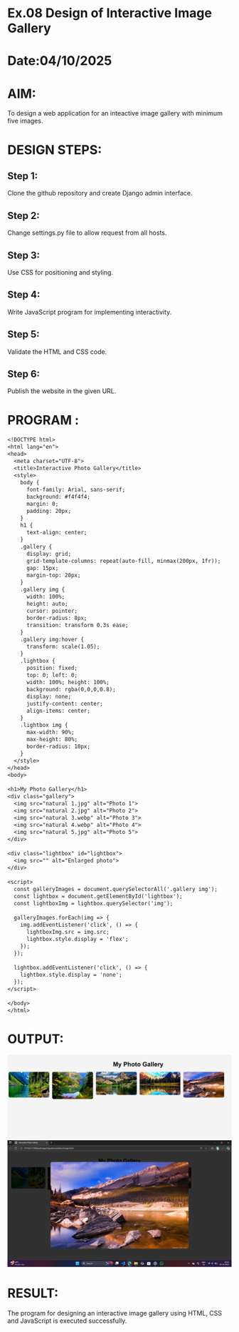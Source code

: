 # Ex.08 Design of Interactive Image Gallery
# Date:04/10/2025
# AIM:
To design a web application for an inteactive image gallery with minimum five images.

# DESIGN STEPS:
## Step 1:
Clone the github repository and create Django admin interface.

## Step 2:
Change settings.py file to allow request from all hosts.

## Step 3:
Use CSS for positioning and styling.

## Step 4:
Write JavaScript program for implementing interactivity.

## Step 5:
Validate the HTML and CSS code.

## Step 6:
Publish the website in the given URL.

# PROGRAM :
```
<!DOCTYPE html>
<html lang="en">
<head>
  <meta charset="UTF-8">
  <title>Interactive Photo Gallery</title>
  <style>
    body {
      font-family: Arial, sans-serif;
      background: #f4f4f4;
      margin: 0;
      padding: 20px;
    }
    h1 {
      text-align: center;
    }
    .gallery {
      display: grid;
      grid-template-columns: repeat(auto-fill, minmax(200px, 1fr));
      gap: 15px;
      margin-top: 20px;
    }
    .gallery img {
      width: 100%;
      height: auto;
      cursor: pointer;
      border-radius: 8px;
      transition: transform 0.3s ease;
    }
    .gallery img:hover {
      transform: scale(1.05);
    }
    .lightbox {
      position: fixed;
      top: 0; left: 0;
      width: 100%; height: 100%;
      background: rgba(0,0,0,0.8);
      display: none;
      justify-content: center;
      align-items: center;
    }
    .lightbox img {
      max-width: 90%;
      max-height: 80%;
      border-radius: 10px;
    }
  </style>
</head>
<body>

<h1>My Photo Gallery</h1>
<div class="gallery">
  <img src="natural 1.jpg" alt="Photo 1">
  <img src="natural 2.jpg" alt="Photo 2">
  <img src="natural 3.webp" alt="Photo 3">
  <img src="natural 4.webp" alt="Photo 4">
  <img src="natural 5.jpg" alt="Photo 5">
</div>

<div class="lightbox" id="lightbox">
  <img src="" alt="Enlarged photo">
</div>

<script>
  const galleryImages = document.querySelectorAll('.gallery img');
  const lightbox = document.getElementById('lightbox');
  const lightboxImg = lightbox.querySelector('img');

  galleryImages.forEach(img => {
    img.addEventListener('click', () => {
      lightboxImg.src = img.src;
      lightbox.style.display = 'flex';
    });
  });

  lightbox.addEventListener('click', () => {
    lightbox.style.display = 'none';
  });
</script>

</body>
</html>
```
# OUTPUT:
![alt text](<Screenshot 2025-10-04 201805.png>)
![alt text](<Screenshot 2025-10-04 201942.png>)

# RESULT:
The program for designing an interactive image gallery using HTML, CSS and JavaScript is executed successfully.
